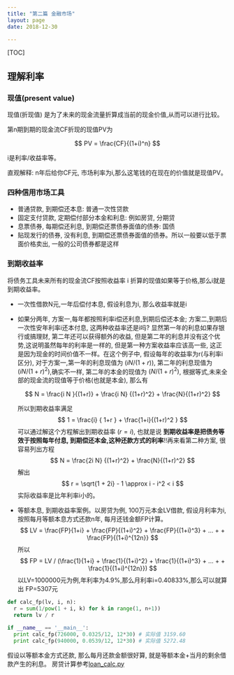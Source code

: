 ```yaml
---
title: "第二篇 金融市场"
layout: page
date: 2018-12-30

---
```


[TOC]

## 理解利率

### 现值(present value)
现值(折现值) 是为了未来的现金流量折算成当前的现金价值,从而可以进行比较。

第n期到期的现金流CF折现的现值PV为

$$
PV = \frac{CF}{(1+i)^n}
$$

i是利率/收益率等。

直观解释: n年后给你CF元, 市场利率为i,那么这笔钱的在现在的价值就是现值PV。


### 四种信用市场工具
- 普通贷款, 到期偿还本息: 普通一次性贷款
- 固定支付贷款, 定期偿付部分本金和利息: 例如房贷, 分期贷
- 息票债券, 每期偿还利息, 到期偿还票债券面值的债券: 国债
- 贴现发行的债券, 没有利息, 到期偿还票债券面值的债券。所以一般要以低于票面价格卖出, 一般的公司债券都是这样

### 到期收益率
将债务工具未来所有的现金流CF按照收益率 i 折算的现值如果等于价格,那么i就是到期收益率。

- 一次性借款N元,一年后偿付本息, 假设利息为i, 那么收益率就是i
- 如果分两年, 方案一,每年都按照利率i偿还利息,到期后偿还本金; 方案二,到期后一次性安年利率i还本付息, 这两种收益率还是i吗? 显然第一年的利息如果存银行或搞理财, 第二年还可以获得额外的收益, 但是第二年的利息并没有这个优势,这说明虽然每年的利率是一样的, 但是第一种方案收益率应该高一些, 这正是因为现金的时间价值不一样。在这个例子中, 假设每年的收益率为r(与利率i区分), 对于方案一,第一年的利息现值为 $( i N / (1+r) )$, 第二年的利息现值为 $( i N / (1+r)^2 )$,确实不一样, 第二年的本金的现值为 $( N/(1+r)^2 )$, 根据等式,未来全部的现金流的现值等于价格(也就是本金), 那么有
  
  $$
    N = \frac{i N }{(1+r)} + \frac{i N} {(1+r)^2} + \frac{N}{(1+r)^2} 
  $$
    
  所以到期收益率满足 
  $$
   1 = \frac{i} { 1+r } + \frac{1+i}{(1+r)^2 }
  $$
  可以通过解这个方程解出到期收益率 $(r = i)$, 也就是说 **到期收益率是把债务等效于按照每年付息, 到期偿还本金,这种还款方式的利率**!!再来看第二种方案, 很容易列出方程
  $$
  N = \frac{2i N} {(1+r)^2} + \frac{N}{(1+r)^2} 
  $$
  解出
  $$
  r = \sqrt{1 + 2i} - 1 \approx i - i^2 < i
  $$
  实际收益率是比年利率i小的。
- 等额本息, 到期收益率案例。以房贷为例, 100万元本金LV借款, 假设月利率为i, 按照每月等额本息方式还款n年, 每月还钱金额FP计算。
  $$
  LV = \frac{FP}{1+i} + \frac{FP}{(1+i)^2} + \frac{FP}{(1+i)^3} + ... + + \frac{FP}{(1+i)^{12n}}
  $$
  所以
  $$
  FP = LV / (\frac{1}{1+i} + \frac{1}{(1+i)^2} + \frac{1}{(1+i)^3} + ... + + \frac{1}{(1+i)^{12n}})
  $$
  以LV=1000000元为例,年利率为4.9%,那么月利率i=0.40833%,那么可以就算出 FP=5307元

```python
def calc_fp(lv, i, n):
  r = sum(1/pow(1 + i, k) for k in range(1, n+1))
  return lv / r

if __name__ == '__main__':
  print calc_fp(726000, 0.0325/12, 12*30) # 实际值 3159.60
  print calc_fp(940000, 0.0539/12, 12*30) # 实际值 5272.48
```
  
  假设以等额本金方式还款, 那么每月还款金额很好算, 就是等额本金+当月的剩余借款产生的利息。
  房贷计算参考[loan_calc.py](https://github.com/tracholar/)